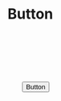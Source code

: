 # Button

<code>
<html>
  <head>
    <title>Hello World</title>
    <link
  rel="stylesheet"
  href="https://raw.githubusercontent.com/Japroz-Saini/Aurora-UI/master/src/Aurora.css"
/>
  </head>
  <body>
    <button class='btn btn-primary'>Button</button>
<!-- Aurora JS -->
<script src="https://raw.githubusercontent.com/Japroz-Saini/Aurora-UI/master/src/Aurora.js"></script>
  </body>
</html>
</code>

